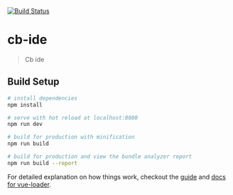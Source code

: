 [![Build Status](https://travis-ci.org/abhishek97/ide.svg?branch=master)](https://travis-ci.org/abhishek97/ide)

# cb-ide

> Cb ide 

## Build Setup

``` bash
# install dependencies
npm install

# serve with hot reload at localhost:8080
npm run dev

# build for production with minification
npm run build

# build for production and view the bundle analyzer report
npm run build --report
```

For detailed explanation on how things work, checkout the [guide](http://vuejs-templates.github.io/webpack/) and [docs for vue-loader](http://vuejs.github.io/vue-loader).
